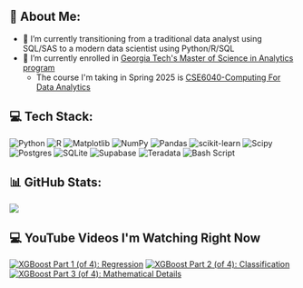 ## 💫 About Me:

- 🔭 I’m currently transitioning from a traditional data analyst using SQL/SAS to a modern data scientist using Python/R/SQL <br/>
- 🌱 I’m currently enrolled in [Georgia Tech's Master of Science in Analytics program](https://pe.gatech.edu/degrees/analytics)<br/>
  -  The course I'm taking in Spring 2025 is [CSE6040-Computing For Data Analytics](https://cse6040.gatech.edu/active/index.html)<br/>
<!--
**lxdatascience/lxdatascience** is a ✨ _special_ ✨ repository because its `README.md` (this file) appears on your GitHub profile.

Here are some ideas to get you started:

- 🔭 I’m currently working on ...
- 🌱 I’m currently learning ...
- 👯 I’m looking to collaborate on ...
- 🤔 I’m looking for help with ...
- 💬 Ask me about ...
- 📫 How to reach me: ...
- 😄 Pronouns: ...
- ⚡ Fun fact: ...
-->

## 💻 Tech Stack:
![Python](https://img.shields.io/badge/python-3670A0?style=for-the-badge&logo=python&logoColor=ffdd54) 
![R](https://img.shields.io/badge/r-%23276DC3.svg?style=for-the-badge&logo=r&logoColor=white) 
![Matplotlib](https://img.shields.io/badge/Matplotlib-%23ffffff.svg?style=for-the-badge&logo=Matplotlib&logoColor=black) 
![NumPy](https://img.shields.io/badge/numpy-%23013243.svg?style=for-the-badge&logo=numpy&logoColor=white) 
![Pandas](https://img.shields.io/badge/pandas-%23150458.svg?style=for-the-badge&logo=pandas&logoColor=white) 
![scikit-learn](https://img.shields.io/badge/scikit--learn-%23F7931E.svg?style=for-the-badge&logo=scikit-learn&logoColor=white) 
![Scipy](https://img.shields.io/badge/SciPy-%230C55A5.svg?style=for-the-badge&logo=scipy&logoColor=%white) 
![Postgres](https://img.shields.io/badge/postgres-%23316192.svg?style=for-the-badge&logo=postgresql&logoColor=white) 
![SQLite](https://img.shields.io/badge/sqlite-%2307405e.svg?style=for-the-badge&logo=sqlite&logoColor=white) 
![Supabase](https://img.shields.io/badge/Supabase-3ECF8E?style=for-the-badge&logo=supabase&logoColor=white) 
![Teradata](https://img.shields.io/badge/Teradata-F37440?style=for-the-badge&logo=teradata&logoColor=white) 
![Bash Script](https://img.shields.io/badge/bash_script-%23121011.svg?style=for-the-badge&logo=gnu-bash&logoColor=white)

## 📊 GitHub Stats:
![](https://github-readme-stats.vercel.app/api?username=lxdatascience&theme=dark&hide_border=false&include_all_commits=false&count_private=false)<br/>

<!-- Github stats from https://github.com/anuraghazra/github-readme-stats -->
<!--
![lxdatascience's GitHub stats](https://github-readme-stats.vercel.app/api?username=lxdatascience&show_icons=true&theme=dracula)
-->

## 💻 YouTube Videos I'm Watching Right Now
 <!-- YouTube video cards from https://github.com/DenverCoder1/github-readme-youtube-cards -->
 <!-- If you want to display the latest videos, then simply follow the instructions in the above repo. -->
 <!-- If you however want to select which videos display, then you can manually generate the video link by changing the below parameters in angle brackets. -->
 <!-- https://ytcards.demolab.com/?id=<video ID>&title=<video+title>&lang=en&timestamp=<video publish date in Unix time format>&background_color=%230d1117&title_color=%23ffffff&stats_color=%23dedede&max_title_lines=1&width=250&border_radius=5&duration=<video duration in seconds> "<video title>") -->
 <!-- BEGIN YOUTUBE-CARDS -->
[![XGBoost Part 1 (of 4): Regression](https://ytcards.demolab.com/?id=OtD8wVaFm6E&title=XGBoost+Part+1+(of+4):+Regression&lang=en&timestamp=1576483200&background_color=%230d1117&title_color=%23ffffff&stats_color=%23dedede&max_title_lines=1&width=250&border_radius=5&duration=1545 "XGBoost Part 1 (of 4): Regression")](https://youtu.be/OtD8wVaFm6E?si=f8weIgcNUi7F_ooS)
[![XGBoost Part 2 (of 4): Classification](https://ytcards.demolab.com/?id=8b1JEDvenQU&title=XGBoost+Part+2+(of+4):+Classification&lang=en&timestamp=1578902400&background_color=%230d1117&title_color=%23ffffff&stats_color=%23dedede&max_title_lines=1&width=250&border_radius=5&duration=1517 "XGBoost Part 2 (of 4): Classification")](https://youtu.be/8b1JEDvenQU?si=_FZLU7krZGz5RIWc)  
[![XGBoost Part 3 (of 4): Mathematical Details](https://ytcards.demolab.com/?id=ZVFeW798-2I&title=XGBoost+Part+3+(of+4):+Mathematical+Details&lang=en&timestamp=1581235200&background_color=%230d1117&title_color=%23ffffff&stats_color=%23dedede&max_title_lines=1&width=250&border_radius=5&duration=1643 "XGBoost Part 3 (of 4): Mathematical Details")](https://youtu.be/ZVFeW798-2I?si=NUYSK667BGb01QqX)
